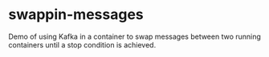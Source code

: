 # swappin-messages
Demo of using Kafka in a container to swap messages between two running containers until a stop condition is achieved.
